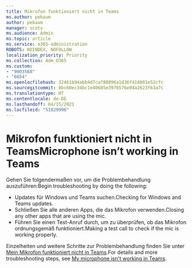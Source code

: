 ```yaml
---
title: Mikrofon funktioniert nicht in Teams
ms.author: pebaum
author: pebaum
manager: scotv
ms.audience: Admin
ms.topic: article
ms.service: o365-administration
ROBOTS: NOINDEX, NOFOLLOW
localization_priority: Priority
ms.collection: Adm_O365
ms.custom:
- "9003568"
- "6654"
ms.openlocfilehash: 32461b94abb4d7caf80096a1d36f414801e52cfc
ms.sourcegitcommit: 8bc60ec34bc1e40685e3976576e04a2623f63a7c
ms.translationtype: HT
ms.contentlocale: de-DE
ms.lasthandoff: 04/15/2021
ms.locfileid: "51829996"
---
```

# <a name="microphone-isnt-working-in-teams"></a><span data-ttu-id="9a771-102">Mikrofon funktioniert nicht in Teams</span><span class="sxs-lookup"><span data-stu-id="9a771-102">Microphone isn’t working in Teams</span></span>

<span data-ttu-id="9a771-103">Gehen Sie folgendermaßen vor, um die Problembehandlung auszuführen:</span><span class="sxs-lookup"><span data-stu-id="9a771-103">Begin troubleshooting by doing the following:</span></span>

- <span data-ttu-id="9a771-104">Updates für Windows und Teams suchen.</span><span class="sxs-lookup"><span data-stu-id="9a771-104">Checking for Windows and Teams updates.</span></span>
- <span data-ttu-id="9a771-105">Schließen Sie alle anderen Apps, die das Mikrofon verwenden.</span><span class="sxs-lookup"><span data-stu-id="9a771-105">Closing any other apps that are using the mic.</span></span>
- <span data-ttu-id="9a771-106">Führen Sie einen Test-Anruf durch, um zu überprüfen, ob das Mikrofon ordnungsgemäß funktioniert.</span><span class="sxs-lookup"><span data-stu-id="9a771-106">Making a test call to check if the mic is working properly.</span></span>

<span data-ttu-id="9a771-107">Einzelheiten und weitere Schritte zur Problembehandlung finden Sie unter [Mein Mikrofon funktioniert nicht in Teams](https://support.microsoft.com/office/666d1123-9dd0-4a31-ad2e-a758b204f33a).</span><span class="sxs-lookup"><span data-stu-id="9a771-107">For details and more troubleshooting steps, see [My microphone isn't working in Teams](https://support.microsoft.com/office/666d1123-9dd0-4a31-ad2e-a758b204f33a).</span></span>
